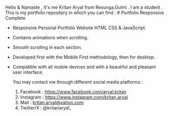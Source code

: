 Hello & Namaste , 
                 It's me Kritan Aryal from Resunga,Gulmi . I am a student .
                 This is my portfolio repository in which you can find : 
                 # Portfolio Responsive Complete
- Responsive Personal Portfolio Website HTML CSS & JavaScript.
- Contains animations when scrolling.
- Smooth scrolling in each section.
- Developed first with the Mobile First methodology, then for desktop.
- Compatible with all mobile devices and with a beautiful and pleasant user interface.

  You may contact me through different social media platforms :
  1. Facebook : https://www.facebook.com/aryal.kritan
  2.  Instagram : https://www.instagram.com/kritan.aryal
  3.  Mail : kritan.aryal@yahoo.com
  5. Twitter/X : @kritanaryal_
